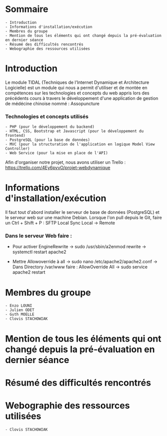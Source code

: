 # Sommaire
    - Introduction
    - Informations d'installation/exécution
    - Membres du groupe
    - Mention de tous les éléments qui ont changé depuis la pré-évaluation en dernier séance
    - Résumé des difficultés rencontrés
    - Webographie des ressources utilisées

# Introduction

Le module TIDAL (Techniques de l’Internet Dynamique et Architecture Logicielle) est un module qui nous a permit d'utiliser et de montée en compétences sur les technologies et concepts du web appris lors des précédents cours à travers le développement d'une application de gestion de médécine chinoise nommé : Assopuncture 

### Technologies et concepts utilisés
    - PHP (pour le développement du backend)
    - HTML, CSS, Bootstrap et Javascript (pour le développement du frontend)
    - PostgreSQL (pour la base de données)
    - MVC (pour la structuration de l'application en logique Model View Controller)
    - Web Service (pour la mise en place de l'API)
    
Afin d'organiser notre projet, nous avons utiliser un Trello : https://trello.com/4Ey6pvvO/projet-webdynamique

# Informations d'installation/exécution
Il faut tout d'abord installer le serveur de base de données (PostgreSQL) et le serveur web sur une machine Debian.
Lorsque l'on pull depuis le Git, faire un Ctrl + Shift + P : SFTP Local Sync Local -> Remote

### Dans le serveur Web faire :
- Pour activer EngineRewrite
      -> sudo /usr/sbin/a2enmod rewrite
      -> systemctl restart apache2

- Mettre Allowoverride à all 
     -> sudo nano /etc/apache2/apache2.conf
     -> Dans Directory /var/www faire : AllowOverride All
     -> sudo service apache2 restart

# Membres du groupe
    - Enzo LOUNI
    - Julien ODET
    - Guth MOELLE
    - Clovis STACHOWIAK

# Mention de tous les éléments qui ont changé depuis la pré-évaluation en dernier séance


# Résumé des difficultés rencontrés


# Webographie des ressources utilisées
    - Clovis STACHOWIAK
